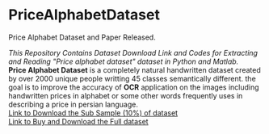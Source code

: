# PriceAlphabetDataset
Price Alphabet Dataset and Paper Released.

*This Repository Contains Dataset Download Link and Codes for Extracting and Reading "Price alphabet dataset" dataset in Python and Matlab.* \
**Price Alphabet Dataset** is a completely natural handwritten dataset created by over 2000 unique people writting 45 classes semantically different. the goal is to improve the accuracy of **OCR** application on the images including handwritten prices in alphabet or some other words frequently uses in describing a price in persian language. \
[Link to Download the Sub Sample (10%) of dataset](https://pages.github.com/) \
[Link to Buy and Download the Full dataset](https://pages.github.com/)

